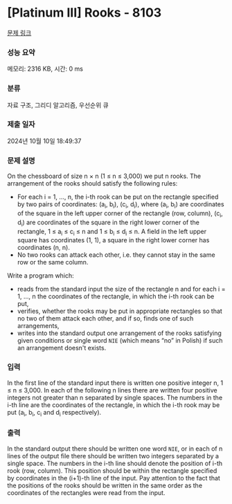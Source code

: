 # [Platinum III] Rooks - 8103 

[문제 링크](https://www.acmicpc.net/problem/8103) 

### 성능 요약

메모리: 2316 KB, 시간: 0 ms

### 분류

자료 구조, 그리디 알고리즘, 우선순위 큐

### 제출 일자

2024년 10월 10일 18:49:37

### 문제 설명

<p>On the chessboard of size n × n (1 ≤ n ≤ 3,000) we put n rooks. The arrangement of the rooks should satisfy the following rules:</p>

<ul>
	<li>For each i = 1, ..., n, the i-th rook can be put on the rectangle specified by two pairs of coordinates: (a<sub>i</sub>, b<sub>i</sub>), (c<sub>i</sub>, d<sub>i</sub>), where (a<sub>i</sub>, b<sub>i</sub>) are coordinates of the square in the left upper corner of the rectangle (row, column), (c<sub>i</sub>, d<sub>i</sub>) are coordinates of the square in the right lower corner of the rectangle, 1 ≤ a<sub>i</sub> ≤ c<sub>i</sub> ≤ n and 1 ≤ b<sub>i</sub> ≤ d<sub>i</sub> ≤ n. A field in the left upper square has coordinates (1, 1), a square in the right lower corner has coordinates (n, n).</li>
	<li>No two rooks can attack each other, i.e. they cannot stay in the same row or the same column.</li>
</ul>

<p>Write a program which:</p>

<ul>
	<li>reads from the standard input the size of the rectangle n and for each i = 1, ..., n the coordinates of the rectangle, in which the i-th rook can be put,</li>
	<li>verifies, whether the rooks may be put in appropriate rectangles so that no two of them attack each other, and if so, finds one of such arrangements,</li>
	<li>writes into the standard output one arrangement of the rooks satisfying given conditions or single word <code>NIE</code> (which means “no” in Polish) if such an arrangement doesn't exists.</li>
</ul>

### 입력 

 <p>In the first line of the standard input there is written one positive integer n, 1 ≤ n ≤ 3,000. In each of the following n lines there are written four positive integers not greater than n separated by single spaces. The numbers in the i-th line are the coordinates of the rectangle, in which the i-th rook may be put (a<sub>i</sub>, b<sub>i</sub>, c<sub>i</sub> and d<sub>i</sub> respectively).</p>

### 출력 

 <p>In the standard output there should be written one word <code>NIE</code>, or in each of n lines of the output file there should be written two integers separated by a single space. The numbers in the i-th line should denote the position of i-th rook (row, column). This position should be within the rectangle specified by coordinates in the (i+1)-th line of the input. Pay attention to the fact that the positions of the rooks should be written in the same order as the coordinates of the rectangles were read from the input.</p>

